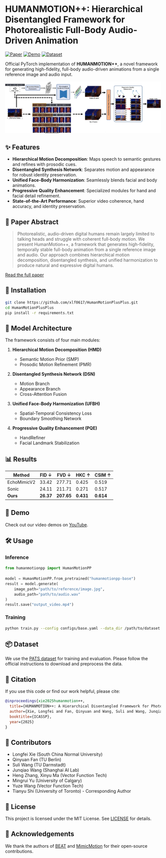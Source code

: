 # HUMANMOTION++: Hierarchical Disentangled Framework for Photorealistic Full-Body Audio-Driven Animation

[![Paper](https://img.shields.io/badge/Paper-ICASSP-2025-blue)](https://arxiv.org/abs/XXXX.XXXXX)
[![Demo](https://img.shields.io/badge/Demo-YouTube-red)](https://www.youtube.com/playlist?list=PL01yj5WpAbDMySOGsrJXPFFw-mA3U0Hx_)
[![Dataset](https://img.shields.io/badge/Dataset-PATS-orange)](https://github.com/ChaitanyaAhuja/PATS)

Official PyTorch implementation of **HUMANMOTION++**, a novel framework for generating high-fidelity, full-body audio-driven animations from a single reference image and audio input.

![Framework Overview](assets/framework.png)

## ✨ Features

- **Hierarchical Motion Decomposition**: Maps speech to semantic gestures and refines with prosodic cues.
- **Disentangled Synthesis Network**: Separates motion and appearance for robust identity preservation.
- **Unified Face-Body Harmonization**: Seamlessly blends facial and body animations.
- **Progressive Quality Enhancement**: Specialized modules for hand and facial detail refinement.
- **State-of-the-Art Performance**: Superior video coherence, hand accuracy, and identity preservation.

## 📖 Paper Abstract

> Photorealistic, audio-driven digital humans remain largely limited to talking heads and struggle with coherent full-body motion. We present HumanMotion++, a framework that generates high-fidelity, temporally stable full-body animation from a single reference image and audio. Our approach combines hierarchical motion decomposition, disentangled synthesis, and unified harmonization to produce natural and expressive digital humans.

[Read the full paper](https://arxiv.org/abs/XXXX.XXXXX)

## 🚀 Installation

```bash
git clone https://github.com/xlf0617/HumanMotionPlusPlus.git
cd HumanMotionPlusPlus
pip install -r requirements.txt
```

## 🧠 Model Architecture

The framework consists of four main modules:

1. **Hierarchical Motion Decomposition (HMD)**
   - Semantic Motion Prior (SMP)
   - Prosodic Motion Refinement (PMR)

2. **Disentangled Synthesis Network (DSN)**
   - Motion Branch
   - Appearance Branch
   - Cross-Attention Fusion

3. **Unified Face-Body Harmonization (UFBH)**
   - Spatial-Temporal Consistency Loss
   - Boundary Smoothing Network

4. **Progressive Quality Enhancement (PQE)**
   - HandRefiner
   - Facial Landmark Stabilization

## 📊 Results

| Method       | FID ↓ | FVD ↓ | HKC ↑ | CSIM ↑ |
|--------------|-------|-------|-------|--------|
| EchoMimicV2  | 33.42 | 277.71| 0.425 | 0.519  |
| Sonic        | 24.11 | 211.71| 0.271 | 0.517  |
| **Ours**     | **26.37** | **207.65** | **0.431** | **0.614** |

## 🎥 Demo

Check out our video demos on [YouTube](https://www.youtube.com/playlist?list=PL01yj5WpAbDMySOGsrJXPFFw-mA3U0Hx_).

## 🛠️ Usage

### Inference

```python
from humanmotionpp import HumanMotionPP

model = HumanMotionPP.from_pretrained("humanmotionpp-base")
result = model.generate(
    image_path="path/to/reference/image.jpg",
    audio_path="path/to/audio.wav"
)
result.save("output_video.mp4")
```

### Training

```bash
python train.py --config configs/base.yaml --data_dir /path/to/dataset
```

## 📦 Dataset

We use the [PATS dataset](https://github.com/ChaitanyaAhuja/PATS) for training and evaluation. Please follow the official instructions to download and preprocess the data.

## 📝 Citation

If you use this code or find our work helpful, please cite:

```bibtex
@inproceedings{xie2025humanmotion++,
  title={HUMANMOTION++: A Hierarchical Disentangled Framework for Photorealistic Full-Body Audio-Driven Animation},
  author={Xie, Longfei and Fan, Qinyuan and Wang, Suli and Wang, Junqiao and Zhang, Heng and Ma, Xinyu and Yu, Mingrui and Wang, Yuze and Shi, Tianyu},
  booktitle={ICASSP},
  year={2025}
}
```

## 👥 Contributors

- Longfei Xie (South China Normal University)
- Qinyuan Fan (TU Berlin)
- Suli Wang (TU Darmstadt)
- Junqiao Wang (Shanghai AI Lab)
- Heng Zhang, Xinyu Ma (Vector Function Tech)
- Mingrui Yu (University of Calgary)
- Yuze Wang (Vector Function Tech)
- Tianyu Shi (University of Toronto) - Corresponding Author

## 📄 License

This project is licensed under the MIT License. See [LICENSE](LICENSE) for details.

## 🤝 Acknowledgements

We thank the authors of [BEAT](https://github.com/PantoMatrix/BEAT) and [MimicMotion](https://github.com/MimicMotion) for their open-source contributions.
